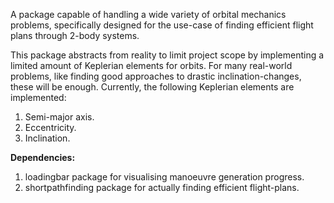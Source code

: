 A package capable of handling a wide variety of orbital mechanics problems, specifically designed for the
use-case of finding efficient flight plans through 2-body systems.

This package abstracts from reality to limit project scope by implementing a limited amount
of Keplerian elements for orbits. For many real-world problems, like finding good approaches to drastic
inclination-changes, these will be enough. Currently, the following Keplerian elements are implemented:
1. Semi-major axis.
2. Eccentricity.
3. Inclination.

**Dependencies:**

1. loadingbar package for visualising manoeuvre generation progress.
2. shortpathfinding package for actually finding efficient flight-plans.
